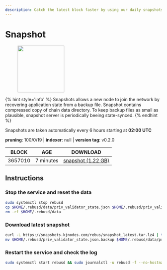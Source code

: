 ```yaml
---
description: Catch the latest block faster by using our daily snapshots.
---
```


# Snapshot

<figure><img src="https://raw.githubusercontent.com/kj89/testnet_manuals/main/pingpub/logos/rebus.png" width="150" alt=""><figcaption></figcaption></figure>

{% hint style='info' %}
Snapshots allows a new node to join the network by recovering application state from a backup file. 
Snapshot contains compressed copy of chain data directory. To keep backup files as small as plausible, 
snapshot server is periodically beeing state-synced.
{% endhint %}

Snapshots are taken automatically every 6 hours starting at **02:00 UTC**

**pruning**: 100/0/19 | **indexer**: null | **version tag**: v0.2.0

| BLOCK             | AGE             | DOWNLOAD                                                                                            |
| ----------------- | --------------- | --------------------------------------------------------------------------------------------------- |
| 3657010 | 7 minutes | [snapshot (1.22 GB)](https://snapshots.kjnodes.com/rebus/snapshot\_latest.tar.lz4) |

## Instructions

### Stop the service and reset the data

```bash
sudo systemctl stop rebusd
cp $HOME/.rebusd/data/priv_validator_state.json $HOME/.rebusd/priv_validator_state.json.backup
rm -rf $HOME/.rebusd/data
```

### Download latest snapshot

```bash
curl -L https://snapshots.kjnodes.com/rebus/snapshot_latest.tar.lz4 | tar -Ilz4 -xf - -C $HOME/.rebusd
mv $HOME/.rebusd/priv_validator_state.json.backup $HOME/.rebusd/data/priv_validator_state.json
```

### Restart the service and check the log

```bash
sudo systemctl start rebusd && sudo journalctl -u rebusd -f --no-hostname -o cat
```
